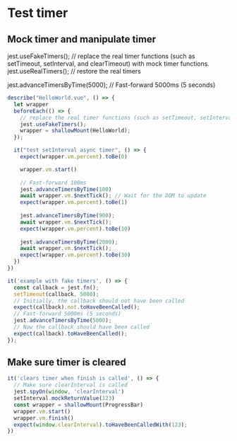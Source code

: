 # Test timer

## Mock timer and manipulate timer
jest.useFakeTimers(); // replace the real timer functions (such as setTimeout, setInterval, and clearTimeout) with mock timer functions.
jest.useRealTimers(); // restore the real timers

jest.advanceTimersByTime(5000);   // Fast-forward 5000ms (5 seconds)

```js
describe("HelloWorld.vue", () => {
  let wrapper
  beforeEach(() => {
    // replace the real timer functions (such as setTimeout, setInterval, and clearTimeout) with mock timer functions.
    jest.useFakeTimers(); 
    wrapper = shallowMount(HelloWorld);
  });

  it("test setInterval async timer", () => {
    expect(wrapper.vm.percent).toBe(0)

    wrapper.vm.start()
    
    // Fast-forward 100ms
    jest.advanceTimersByTime(100)
    await wrapper.vm.$nextTick(); // Wait for the DOM to update
    expect(wrapper.vm.percent).toBe(1)
    
    jest.advanceTimersByTime(900);
    await wrapper.vm.$nextTick();
    expect(wrapper.vm.percent).toBe(10)
    
    jest.advanceTimersByTime(2000);
    await wrapper.vm.$nextTick();
    expect(wrapper.vm.percent).toBe(30)
  })
})

it('example with fake timers', () => {
  const callback = jest.fn();
  setTimeout(callback, 5000);
  // Initially, the callback should not have been called
  expect(callback).not.toHaveBeenCalled();
  // Fast-forward 5000ms (5 seconds)
  jest.advanceTimersByTime(5000);
  // Now the callback should have been called
  expect(callback).toHaveBeenCalled();
});
```


## Make sure timer is cleared

```js
it('clears timer when finish is called', () => {
  // Make sure clearInterval is called
  jest.spyOn(window, 'clearInterval')
  setInterval.mockReturnValue(123)
  const wrapper = shallowMount(ProgressBar)
  wrapper.vm.start()
  wrapper.vm.finish()
  expect(window.clearInterval).toHaveBeenCalledWith(123);
})
```